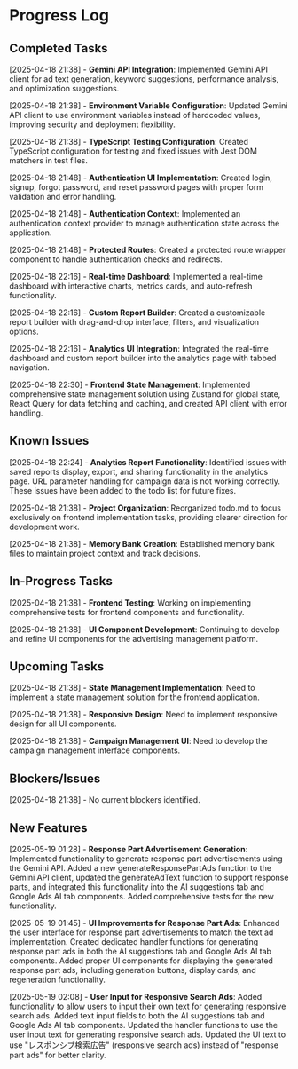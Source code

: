 # Progress Log

## Completed Tasks

[2025-04-18 21:38] - **Gemini API Integration**: Implemented Gemini API client for ad text generation, keyword suggestions, performance analysis, and optimization suggestions.

[2025-04-18 21:38] - **Environment Variable Configuration**: Updated Gemini API client to use environment variables instead of hardcoded values, improving security and deployment flexibility.

[2025-04-18 21:38] - **TypeScript Testing Configuration**: Created TypeScript configuration for testing and fixed issues with Jest DOM matchers in test files.

[2025-04-18 21:48] - **Authentication UI Implementation**: Created login, signup, forgot password, and reset password pages with proper form validation and error handling.

[2025-04-18 21:48] - **Authentication Context**: Implemented an authentication context provider to manage authentication state across the application.

[2025-04-18 21:48] - **Protected Routes**: Created a protected route wrapper component to handle authentication checks and redirects.

[2025-04-18 22:16] - **Real-time Dashboard**: Implemented a real-time dashboard with interactive charts, metrics cards, and auto-refresh functionality.

[2025-04-18 22:16] - **Custom Report Builder**: Created a customizable report builder with drag-and-drop interface, filters, and visualization options.

[2025-04-18 22:16] - **Analytics UI Integration**: Integrated the real-time dashboard and custom report builder into the analytics page with tabbed navigation.

[2025-04-18 22:30] - **Frontend State Management**: Implemented comprehensive state management solution using Zustand for global state, React Query for data fetching and caching, and created API client with error handling.

## Known Issues

[2025-04-18 22:24] - **Analytics Report Functionality**: Identified issues with saved reports display, export, and sharing functionality in the analytics page. URL parameter handling for campaign data is not working correctly. These issues have been added to the todo list for future fixes.

[2025-04-18 21:38] - **Project Organization**: Reorganized todo.md to focus exclusively on frontend implementation tasks, providing clearer direction for development work.

[2025-04-18 21:38] - **Memory Bank Creation**: Established memory bank files to maintain project context and track decisions.

## In-Progress Tasks

[2025-04-18 21:38] - **Frontend Testing**: Working on implementing comprehensive tests for frontend components and functionality.

[2025-04-18 21:38] - **UI Component Development**: Continuing to develop and refine UI components for the advertising management platform.

## Upcoming Tasks

[2025-04-18 21:38] - **State Management Implementation**: Need to implement a state management solution for the frontend application.

[2025-04-18 21:38] - **Responsive Design**: Need to implement responsive design for all UI components.

[2025-04-18 21:38] - **Campaign Management UI**: Need to develop the campaign management interface components.

## Blockers/Issues

[2025-04-18 21:38] - No current blockers identified.

## New Features
[2025-05-19 01:28] - **Response Part Advertisement Generation**: Implemented functionality to generate response part advertisements using the Gemini API. Added a new generateResponsePartAds function to the Gemini API client, updated the generateAdText function to support response parts, and integrated this functionality into the AI suggestions tab and Google Ads AI tab components. Added comprehensive tests for the new functionality.

[2025-05-19 01:45] - **UI Improvements for Response Part Ads**: Enhanced the user interface for response part advertisements to match the text ad implementation. Created dedicated handler functions for generating response part ads in both the AI suggestions tab and Google Ads AI tab components. Added proper UI components for displaying the generated response part ads, including generation buttons, display cards, and regeneration functionality.

[2025-05-19 02:08] - **User Input for Responsive Search Ads**: Added functionality to allow users to input their own text for generating responsive search ads. Added text input fields to both the AI suggestions tab and Google Ads AI tab components. Updated the handler functions to use the user input text for generating responsive search ads. Updated the UI text to use "レスポンシブ検索広告" (responsive search ads) instead of "response part ads" for better clarity.
